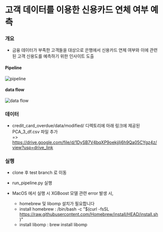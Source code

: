 # 고객 데이터를 이용한 신용카드 연체 여부 예측

### 개요
* 금융 데이터가 부족한 고객들을 대상으로 은행에서 신용카드 연체 여부와 이에 관련된 고객 신용도를 예측하기 위한 인사이트 도출
#### Pipeline
![pipeline](https://drive.google.com/file/d/19dBLP2m55QHafFTRFAR3wINxX9B00zrT/view?usp=drive_link)
#### data flow
![data flow](https://drive.google.com/file/d/1yLHYFcPurCrFtFkHkMOEsiy1BWREUNuY/view?usp=drive_link)
### 데이터 
* credit_card_overdue/data/modified/ 디렉토리에 아래 링크에 제공된 PCA_3_df.csv 파일 추가<br>
=> https://drive.google.com/file/d/1DySB7V4bqXP9oekjjIj6h9Qa05CYgz4z/view?usp=drive_link

### 실행
* clone 후 test branch 로 이동
* run_pipeline.py 실행

* MacOS 에서 실행 시 XGBoost 모델 관련 error 발생 시,
    * homebrew 및 libomp 설치가 필요합니다
    * install homebrew : /bin/bash -c "$(curl -fsSL https://raw.githubusercontent.com/Homebrew/install/HEAD/install.sh)"
    * install libomp : brew install libomp


